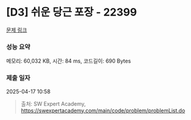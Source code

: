 # [D3] 쉬운 당근 포장 - 22399 

[문제 링크](https://swexpertacademy.com/main/code/problem/problemDetail.do?contestProbId=AZHLR0FKS4kDFAXd) 

### 성능 요약

메모리: 60,032 KB, 시간: 84 ms, 코드길이: 690 Bytes

### 제출 일자

2025-04-17 10:58



> 출처: SW Expert Academy, https://swexpertacademy.com/main/code/problem/problemList.do